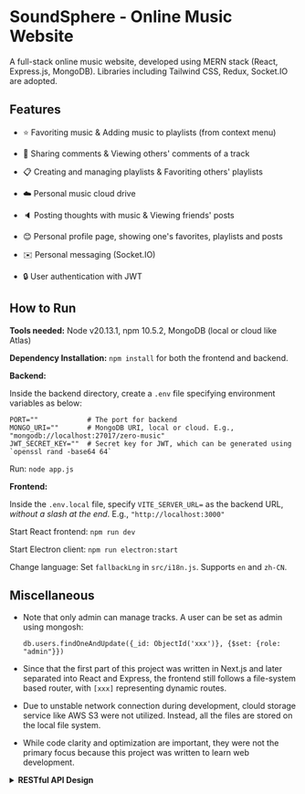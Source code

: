 # SoundSphere - Online Music Website


A full-stack online music website, developed using MERN stack (React, Express.js, MongoDB). Libraries including Tailwind CSS, Redux, Socket.IO are adopted.



## Features

- :star: Favoriting music & Adding music to playlists (from context menu)



- :speech_balloon: Sharing comments & Viewing others' comments of a track



- :clipboard: Creating and managing playlists & Favoriting others' playlists

- :cloud: Personal music cloud drive

- :speaker: Posting thoughts with music & Viewing friends' posts



- :blush: Personal profile page, showing one's favorites, playlists and posts


- :envelope: Personal messaging (Socket.IO)



- :lock: User authentication with JWT

## How to Run

**Tools needed:** Node v20.13.1, npm 10.5.2, MongoDB (local or cloud like Atlas)

**Dependency Installation:** `npm install` for both the frontend and backend.

**Backend:**

Inside the backend directory, create a `.env` file specifying environment variables as below:

```env
PORT=""            # The port for backend
MONGO_URI=""       # MongoDB URI, local or cloud. E.g., "mongodb://localhost:27017/zero-music"
JWT_SECRET_KEY=""  # Secret key for JWT, which can be generated using `openssl rand -base64 64`
```

Run: `node app.js`

**Frontend:**

Inside the `.env.local` file, specify `VITE_SERVER_URL=` as the backend URL, *without a slash at the end*.
E.g., `"http://localhost:3000"`

Start React frontend: `npm run dev`

Start Electron client: `npm run electron:start`

Change language: Set `fallbackLng` in `src/i18n.js`. Supports `en` and `zh-CN`.

## Miscellaneous

- Note that only admin can manage tracks. A user can be set as admin using mongosh:

    ```shell
    db.users.findOneAndUpdate({_id: ObjectId('xxx')}, {$set: {role: "admin"}})
    ```

- Since that the first part of this project was written in Next.js and later separated into React and Express, the frontend still follows a file-system based router, with `[xxx]` representing dynamic routes.

- Due to unstable network connection during development, clould storage service like AWS S3 were not utilized. Instead, all the files are stored on the local file system.

- While code clarity and optimization are important, they were not the primary focus because this project was written to learn web development.

<details>

<summary><b>RESTful API Design</b></summary>

### Users

**GET /api/users/userId [?populate=]** - Get user info. `userId` can be `current`

**POST /api/users** - Register a new user

**PUT /api/users** - Update user info

**GET /api/users/:userId/following** - Get the user's following list. `userId` can be `current`

**POST/DELETE /api/users/:userId/follow** - Follow/Unfollow

### Playlists

**GET /api/playlists/:playlistId** - Get playlist info

**POST /api/playlists** - Create a new playlist

**PUT /api/playlists/:playlistId** - Update a playlist

**DELETE /api/playlists/:playlistId** - Remove a playlist

**POST /api/playlists/:playlistId/tracks body: trackId** - Add a track to a playlist

**DELETE /api/playlists/:playlistId/tracks/:trackId** - Remove a track from the playlist

**GET /api/users/:userId/playlists** - Get playlists created by the user. `userId` can be `current`

### Favorite playlists

**GET /api/users/:userId/favoritePlaylists** - Get a user’s favorite playlists

**POST/DELETE /api/playlists/:playlistId/favorite** - Favorite/Unfavorite a playlist

### Favorite tracks

**GET /api/users/:userId/favorites** - Get user’s favorite list. `userId` can be `current`

**POST/api/favorites body: trackId** - Favorite a track

**DELETE /api/favorites/:trackId** - Unfavorite a track

### Tracks

**GET /api/tracks/:trackId?** - Get info of a track

**POST /api/tracks body: trackId** - Upload a track. Requires admin privilege

**PUT /api/tracks/:trackId body: trackId** - Update a track. Requires admin privilege

**DELETE /api/tracks/:trackId** - Remove a track. Requires admin privilege

### Comments

**GET /api/tracks/:trackId/comments** - Get comments of a track

**POST /api/tracks/:trackId/comments** - Post a comment to a track

### Drive

**GET /api/drive** - Get tracks in the user's drive

**POST /api/drive** - Upload a track to the user's drive

**DELETE /api/drive/:trackId** - Remove a track from the user's drive

### Search

**GET /api/search ?q=** - Search for tracks and users

### Posts

**GET /api/posts** - Retrieve posts from followed users

**GET /api/users/:userId/posts** - Retrieve a user’s posts

**POST /api/posts body: postId** - Send a post

**DELETE /api/posts/:postId** - Remove a post

### Chat

**GET /api/messages** - Retrieve users that have had messages with current user (name, avatar)

**GET /api/messages/:partnerUserId** - Retrieve messages between the user and a partner

</details>
